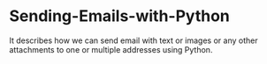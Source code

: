 # Sending-Emails-with-Python
It describes how we can send email with text or images or any other attachments to one or multiple addresses using Python.

